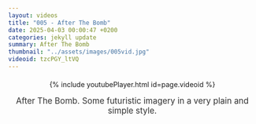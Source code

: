 ```yaml
---
layout: videos
title: "005 - After The Bomb"
date: 2025-04-03 00:00:47 +0200
categories: jekyll update
summary: After The Bomb
thumbnail: "../assets/images/005vid.jpg"
videoid: tzcPGY_ltVQ
---
```


<div style="text-align: center; margin-top: 20px;">
  {% include youtubePlayer.html id=page.videoid %}
  <p style="margin-top: 15px; font-size: 1.2em; color: #333;">
    After The Bomb. Some futuristic imagery in a very plain and simple style.
  </p>
</div>
